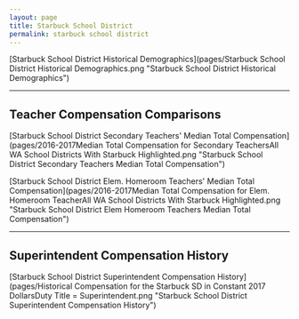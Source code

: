 ```yaml
---
layout: page
title: Starbuck School District
permalink: starbuck school district
---
```



[Starbuck School District Historical Demographics](pages/Starbuck School District Historical Demographics.png "Starbuck School District Historical Demographics")

___

## Teacher Compensation Comparisons

[Starbuck School District Secondary Teachers' Median Total Compensation](pages/2016-2017Median Total Compensation for Secondary TeachersAll WA School Districts With Starbuck Highlighted.png "Starbuck School District Secondary Teachers Median Total Compensation")

[Starbuck School District Elem. Homeroom Teachers' Median Total Compensation](pages/2016-2017Median Total Compensation for Elem. Homeroom TeacherAll WA School Districts With Starbuck Highlighted.png "Starbuck School District Elem Homeroom Teachers Median Total Compensation")


___

## Superintendent Compensation History

[Starbuck School District Superintendent Compensation History](pages/Historical Compensation for the Starbuck SD in Constant 2017 DollarsDuty Title = Superintendent.png "Starbuck School District Superintendent Compensation History")

